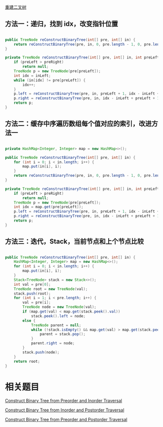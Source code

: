 [重建二叉树](https://www.nowcoder.com/practice/8a19cbe657394eeaac2f6ea9b0f6fcf6?tpId=13&tqId=11157&tPage=1&rp=1&ru=/ta/coding-interviews&qru=/ta/coding-interviews/question-ranking&from=cyc_github) 

## 方法一：递归，找到 idx，改变指针位置

```java

public TreeNode reConstructBinaryTree(int[] pre, int[] in) {
    return reConstructBinaryTree(pre, in, 0, pre.length - 1, 0, pre.length - 1);
}

private TreeNode reConstructBinaryTree(int[] pre, int[] in, int preLeft, int preRight, int inLeft, int inRight) {
    if (preLeft > preRight)
        return null;
    TreeNode p = new TreeNode(pre[preLeft]);
    int idx = inLeft;
    while (in[idx] != pre[preLeft]) {
        idx++;
    }
    p.left = reConstructBinaryTree(pre, in, preLeft + 1, idx - inLeft + preLeft, inLeft, idx - 1);
    p.right = reConstructBinaryTree(pre, in, idx - inLeft + preLeft + 1, preRight, idx + 1, inRight);
    return p;
}

```

## 方法二：缓存中序遍历数组每个值对应的索引，改进方法一

```java

private HashMap<Integer, Integer> map = new HashMap<>();

public TreeNode reConstructBinaryTree(int[] pre, int[] in) {
    for (int i = 0; i < in.length; i++) {
        map.put(in[i], i);
    }
    return reConstructBinaryTree(pre, in, 0, pre.length - 1, 0, pre.length - 1);
}

private TreeNode reConstructBinaryTree(int[] pre, int[] in, int preLeft, int preRight, int inLeft, int inRight) {
    if (preLeft > preRight)
        return null;
    TreeNode p = new TreeNode(pre[preLeft]);
    int idx = map.get(pre[preLeft]);
    p.left = reConstructBinaryTree(pre, in, preLeft + 1, idx - inLeft + preLeft, inLeft, idx - 1);
    p.right = reConstructBinaryTree(pre, in, idx - inLeft + preLeft + 1, preRight, idx + 1, inRight);
    return p;
}

```

## 方法三：迭代，Stack，当前节点和上个节点比较

```java

public TreeNode reConstructBinaryTree(int[] pre, int[] in) {
    HashMap<Integer, Integer> map = new HashMap<>();
    for (int i = 0; i < in.length; i++) {
        map.put(in[i], i);
    }
    Stack<TreeNode> stack = new Stack<>();
    int val = pre[0];
    TreeNode root = new TreeNode(val);
    stack.push(root);
    for (int i = 1; i < pre.length; i++) {
        val = pre[i];
        TreeNode node = new TreeNode(val);
        if (map.get(val) < map.get(stack.peek().val))
            stack.peek().left = node;
        else {
            TreeNode parent = null;
            while (!stack.isEmpty() && map.get(val) > map.get(stack.peek().val)) {
                parent = stack.pop();
            }
            parent.right = node;
        }
        stack.push(node);
    }
    return root;
}

```
    
# 相关题目

[Construct Binary Tree from Preorder and Inorder Traversal](https://leetcode.com/problems/construct-binary-tree-from-preorder-and-inorder-traversal/)

[Construct Binary Tree from Inorder and Postorder Traversal](https://leetcode.com/problems/construct-binary-tree-from-inorder-and-postorder-traversal/)

[Construct Binary Tree from Preorder and Postorder Traversal](https://leetcode.com/problems/construct-binary-tree-from-preorder-and-postorder-traversal/)
